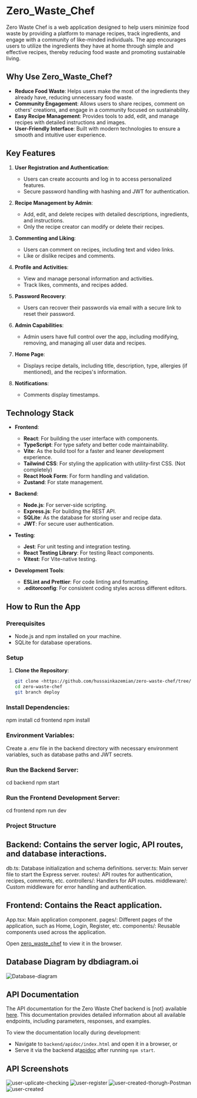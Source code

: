 # Zero_Waste_Chef

Zero Waste Chef is a web application designed to help users minimize food waste by providing a platform to manage recipes, track ingredients, and engage with a community of like-minded individuals. The app encourages users to utilize the ingredients they have at home through simple and effective recipes, thereby reducing food waste and promoting sustainable living.

## Why Use Zero_Waste_Chef?

- **Reduce Food Waste**: Helps users make the most of the ingredients they already have, reducing unnecessary food waste.
- **Community Engagement**: Allows users to share recipes, comment on others' creations, and engage in a community focused on sustainability.
- **Easy Recipe Management**: Provides tools to add, edit, and manage recipes with detailed instructions and images.
- **User-Friendly Interface**: Built with modern technologies to ensure a smooth and intuitive user experience.

## Key Features

1. **User Registration and Authentication**:
   - Users can create accounts and log in to access personalized features.
   - Secure password handling with hashing and JWT for authentication.

2. **Recipe Management by Admin**:
   - Add, edit, and delete recipes with detailed descriptions, ingredients, and instructions.
   - Only the recipe creator can modify or delete their recipes.

3. **Commenting and Liking**:
   - Users can comment on recipes, including text and video links.
   - Like or dislike recipes and comments.

4. **Profile and Activities**:
   - View and manage personal information and activities.
   - Track likes, comments, and recipes added.

5. **Password Recovery**:
   - Users can recover their passwords via email with a secure link to reset their password. 

6. **Admin Capabilities**:
   - Admin users have full control over the app, including modifying, removing, and managing all user data and recipes.

7. **Home Page**:
   - Displays recipe details, including title, description,  type, allergies (if mentioned), and the recipes's information.

8. **Notifications**:
   - Comments display timestamps.

## Technology Stack

- **Frontend**:
  - **React**: For building the user interface with components.
  - **TypeScript**: For type safety and better code maintainability.
  - **Vite**: As the build tool for a faster and leaner development experience.
  - **Tailwind CSS**: For styling the application with utility-first CSS. (Not completely)
  - **React Hook Form**: For form handling and validation.
  - **Zustand**: For state management.

- **Backend**:
  - **Node.js**: For server-side scripting.
  - **Express.js**: For building the REST API.
  - **SQLite**: As the database for storing user and recipe data.
  - **JWT**: For secure user authentication.

- **Testing**:
  - **Jest**: For unit testing and integration testing.
  - **React Testing Library**: For testing React components.
  - **Vitest**: For Vite-native testing.

- **Development Tools**:
  - **ESLint and Prettier**: For code linting and formatting.
  - **.editorconfig**: For consistent coding styles across different editors.

## How to Run the App

### Prerequisites

- Node.js and npm installed on your machine.
- SQLite for database operations.

### Setup

1. **Clone the Repository**:
   ```bash
   git clone <https://github.com/hussainkazemian/zero-waste-chef/tree/deploy>
   cd zero-waste-chef 
   git branch deploy

 ### Install Dependencies:
 npm install
cd frontend
npm install

 ### Environment Variables:

Create a .env file in the backend directory with necessary environment variables, such as database paths and JWT secrets.

### Run the Backend Server:
cd backend
npm start

### Run the Frontend Development Server:
cd frontend
npm run dev

### Project Structure
## Backend: Contains the server logic, API routes, and database interactions.

db.ts: Database initialization and schema definitions.
server.ts: Main server file to start the Express server.
routes/: API routes for authentication, recipes, comments, etc.
controllers/: Handlers for API routes.
middleware/: Custom middleware for error handling and authentication.

## Frontend: Contains the React application.
App.tsx: Main application component.
pages/: Different pages of the application, such as Home, Login, Register, etc.
components/: Reusable components used across the application.


Open [zero_waste_chef](https://users.metropolia.fi/~hussaink/zero_waste_chef/) to view it in the browser.


## Database Diagram by dbdiagram.oi
![Database-diagram](document/zero_waste_chef%20(1).png)

## API Documentation

The API documentation for the Zero Waste Chef backend is [not} available [here](https://users.metropolia.fi/~hussaink/zero_waste_chef/apidoc/). This documentation provides detailed information about all available endpoints, including parameters, responses, and examples.

To view the documentation locally during development:
- Navigate to `backend/apidoc/index.html` and open it in a browser, or
- Serve it via the backend at[apidoc](backend/apidoc/index.html) after running `npm start`.

## API Screenshots
![user-uplicate-checking](document/checckuseruplicat.png)
![user-register](document/register.png)
![user-created-thorugh-Postman](document/user-created.png)
![user-created](document/login.png)





